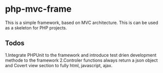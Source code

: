 # php-mvc-frame
This is a simple framework, based on MVC architecture. This is can be used as a skeleton for PHP projects.    

## Todos
1.Integrate PHPUnit to the framework and introduce test drien development methode to the framework
2.Controler functions always return a json object and Covert view section to fully html, javascript, ajax.
